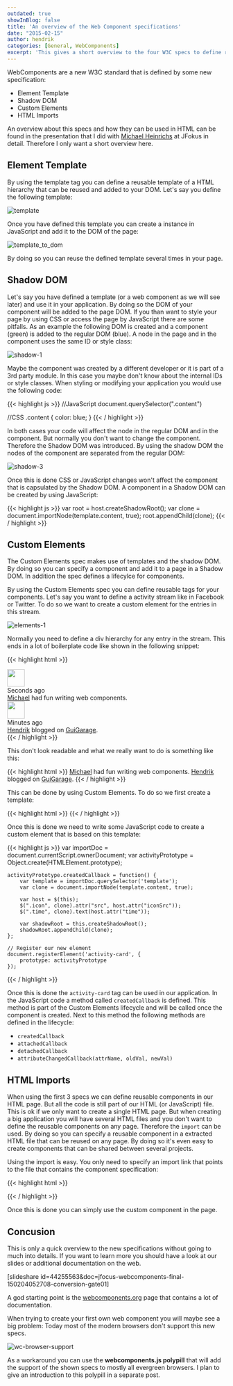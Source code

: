 ```yaml
---
outdated: true
showInBlog: false
title: 'An overview of the Web Component specifications'
date: "2015-02-15"
author: hendrik
categories: [General, WebComponents]
excerpt: 'This gives a short overview to the four W3C specs to define reusable web components: Element Template, Shadow DOM, Custom Elements and HTML Imports'
---
```

WebComponents are a new W3C standard that is defined by some new specification:

* Element Template
* Shadow DOM
* Custom Elements
* HTML Imports

An overview about this specs and how they can be used in HTML can be found in the presentation that I did with [Michael Heinrichs](https://twitter.com/net0pyr) at JFokus in detail. Therefore I only want a short overview here.

## Element Template

By using the template tag you can define a reusable template of a HTML hierarchy that can be reused and added to your DOM. Let's say you define the following template:

![template](/posts/guigarage-legacy/template.png)

Once you have defined this template you can create a instance in JavaScript and add it to the DOM of the page:

![template_to_dom](/posts/guigarage-legacy/template_to_dom.png)

By doing so you can reuse the defined template several times in your page.</p>

## Shadow DOM

Let's say you have defined a template (or a web component as we will see later) and use it in your application. By doing so the DOM of your component will be added to the page DOM. If you than want to style your page by using CSS or access the page by JavaScript there are some pitfalls. As an example the following DOM is created and a component (green) is added to the regular DOM (blue). A node in the page and in the component uses the same ID or style class:

![shadow-1](/posts/guigarage-legacy/shadow-1.png)

Maybe the component was created by a different developer or it is part of a 3rd party module. In this case you maybe don't know about the internal IDs or style classes. When styling or modifying your application you would use the following code:

{{< highlight js >}}
//JavaScript
document.querySelector(".content")

//CSS
.content {
    color: blue;
}
{{< / highlight >}}

In both cases your code will affect the node in the regular DOM and in the component. But normally you don't want to change the component. Therefore the Shadow DOM was introduced. By using the shadow DOM the nodes of the component are separated from the regular DOM:

![shadow-3](/posts/guigarage-legacy/shadow-3.png)

Once this is done CSS or JavaScript changes won't affect the component that is capsulated by the Shadow DOM. A component in a Shadow DOM can be created by using JavaScript:

{{< highlight js >}}
var root = host.createShadowRoot();
var clone = document.importNode(template.content, true);
root.appendChild(clone);
{{< / highlight >}}

## Custom Elements

The Custom Elements spec makes use of templates and the shadow DOM. By doing so you can specify a component and add it to a page in a Shadow DOM. In addition the spec defines a lifecylce for components.

By using the Custom Elements spec you can define reusable tags for your components. Let's say you want to define a activity stream like in Facebook or Twitter. To do so we want to create a custom element for the entries in this stream.

![elements-1](/posts/guigarage-legacy/elements-1.png)

Normally you need to define a div hierarchy for any entry in the stream. This ends in a lot of boilerplate code like shown in the following snippet:

{{< highlight html >}}
<div class="activity">
    <img class="icon" src="../img/michael.png" width="40" height="40">
    <div class="time">Seconds ago</div>
    <div class="content">
        <a href="profiles/michael">Michael</a> had fun writing web components.
    </div>
</div>
<div class="activity">
    <img class="icon" src="../img/hendrik.png" width="40" height="40">
    <div class="time">Minutes ago</div>
    <div class="content">
        <a href="profiles/hendrick">Hendrik</a> blogged on <a href="http://guigarage.com">GuiGarage</a>.
    </div>
</div>
{{< / highlight >}}

This don't look readable and what we really want to do is something like this:

{{< highlight html >}}
<activity-card iconSrc="../img/michael.png" time="Seconds ago">
    <a href="profiles/michael">Michael</a> had fun writing web components.
</activity-card>
<activity-card iconSrc="../img/hendrik.png" time="Minutes ago">
    <a href="profiles/hendrick">Hendrik</a> blogged on <a href="http://guigarage.com">GuiGarage</a>.
</activity-card>
{{< / highlight >}}

This can be done by using Custom Elements. To do so we first create a template:

{{< highlight html >}}
<template id="activity-template">
  <div>
    <img class="icon" src="" width="40" height="40">
    <div class="time"></div>
    <div class="content"><content></content></div>
  </div>
</template>
{{< / highlight >}}

Once this is done we need to write some JavaScript code to create a custom element that is based on this template:

{{< highlight js >}}
var importDoc = document.currentScript.ownerDocument;
    var activityPrototype = Object.create(HTMLElement.prototype);

    activityPrototype.createdCallback = function() {
        var template = importDoc.querySelector('template');
        var clone = document.importNode(template.content, true);

        var host = $(this);
        $(".icon", clone).attr("src", host.attr("iconSrc"));
        $(".time", clone).text(host.attr("time"));

        var shadowRoot = this.createShadowRoot();
        shadowRoot.appendChild(clone);
    };

    // Register our new element
    document.registerElement('activity-card', {
        prototype: activityPrototype
    });
{{< / highlight >}}

Once this is done the `activity-card` tag can be used in our application. In the JavaScript code a method called `createdCallback` is defined. This method is part of the Custom Elements lifecycle and will be called once the component is created. Next to this method the following methods are defined in the lifecycle:

* `createdCallback`
* `attachedCallback`
* `detachedCallback`
* `attributeChangedCallback(attrName, oldVal, newVal)`

## HTML Imports

When using the first 3 specs we can define reusable components in our HTML page. But all the code is still part of our HTML (or JavaScript) file. This is ok if we only want to create a single HTML page. But when creating a big application you will have several HTML files and you don't want to define the reusable components on any page. Therefore the `import` can be used. By doing so you can specify a reusable component in a extracted HTML file that can be reused on any page. By doing so it's even easy to create components that can be shared between several projects.

Using the import is easy. You only need to specify an import link that points to the file that contains the component specification:

{{< highlight html >}}
<link rel="import" href="activity-card.html">
{{< / highlight >}}

Once this is done you can simply use the custom component in the page.

## Concusion

This is only a quick overview to the new specifications without going to much into details. If you want to learn more you should have a look at our slides or additional documentation on the web.

[slideshare id=44255563&doc=jfocus-webcomponents-final-150204052708-conversion-gate01]

A god starting point is the [webcomponents.org](http://webcomponents.org) page that contains a lot of documentation.

When trying to create your first own web component you will maybe see a big problem: Today most of the modern browsers don't support this new specs.

![wc-browser-support](/posts/guigarage-legacy/wc-browser-support.png)

As a workaround you can use the __webcomponents.js polypill__ that will add the support of the shown specs to mostly all evergreen browsers. I plan to give an introduction to this polypill in a separate post.
